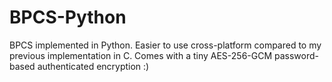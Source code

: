 # BPCS-Python
BPCS implemented in Python. Easier to use cross-platform compared to my previous implementation in C. Comes with a tiny AES-256-GCM password-based authenticated encryption :)
